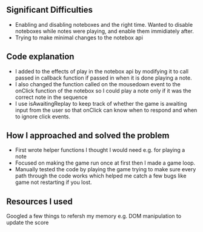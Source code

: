 ## Significant Difficulties

* Enabling and disabling noteboxes and the right time. Wanted to disable noteboxes while notes were playing, and enable them immidiately after.
* Trying to make minimal changes to the notebox api

## Code explanation

* I added to the effects of play in the notebox api by modifying it to call passed in callback function if passed in when it is done
playing a note.
* I also changed the function called on the mousedown event to the onClick function of the notebox so I could play a note only if it was 
the correct note in the sequence
* I use isAwaitingReplay to keep track of whether the game is awaiting input from the user so that onClick can know when to respond and 
when to ignore click events.
## How I approached and solved the problem

* First wrote helper functions I thought I would need e.g. for playing a note
* Focused on making the game run once at first then I made a game loop.
* Manually tested the code by playing the game trying to make sure every path through the code works which helped me catch a few bugs 
like game not restarting if you lost.

## Resources I used

Googled a few things to refersh my memory e.g. DOM manipulation to update the score
